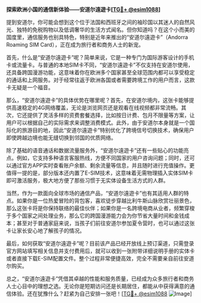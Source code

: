 **探索欧洲小国的通信新体验——安道尔遠遊卡[[TG💪+ @esim1088](https://t.me/s/esim1088)]**

提到安道尔，你可能会想到这个位于法国和西班牙之间的袖珍国以其迷人的自然风光、独特的免税购物以及低调奢华的生活方式闻名。但你知道吗？在这个小而美的国度里，通信服务也别具特色，特别是近年来推出的“安道尔遠遊卡”（Andorra Roaming SIM Card），正在成为旅行者和商务人士的新宠。

首先，什么是“安道尔遠遊卡”呢？简单来说，它是一种专门为国际游客设计的手机卡或流量卡。与普通的本地SIM卡不同，“安道尔遠遊卡”不仅支持在安道尔使用，还具备跨国漫游功能，这意味着你在欧洲多个国家甚至全球范围内都可以享受稳定的通话和上网服务。对于经常往返于欧洲各国或者需要跨境工作的用户而言，这款卡无疑是一个福音。

那么，“安道尔遠遊卡”的具体优势在哪里呢？首先，在安道尔境内，这张卡能够提供高速稳定的4G网络覆盖，无论是浏览网页还是观看在线视频都非常流畅。其次，它还提供了灵活多样的资费套餐选择，比如按日计费、包月不限量等方案，让用户可以根据自己的实际需求来调整消费模式。此外，由于安道尔本身就是一个国际化的旅游目的地，因此“安道尔遠遊卡”特别优化了跨境信号切换技术，确保用户即使跨越边境也能无缝切换到邻国的优质网络。

除了基础的语音通话和数据流量服务外，“安道尔遠遊卡”还有一些贴心的功能亮点。例如，它支持多种语言客服热线，方便不同国家的用户咨询问题；同时，还可以通过官方APP实时查看账户余额、剩余流量等信息，并且随时进行充值操作。更值得一提的是，部分版本还内置了E-SIM技术，这意味着无需物理插入实体SIM卡即可激活服务，极大地方便了那些习惯于无实体设备生活方式的人群。

当然，作为一款面向全球市场的通信产品，“安道尔遠遊卡”也有其适用人群的特点。如果你是一位热爱冒险的背包客，喜欢徒步穿越比利牛斯山脉欣赏壮丽景色，那么这张卡将是你保持联络的最佳伙伴；如果你是一名跨境电商从业者，频繁穿梭于多个国家之间处理业务，那么它的跨国漫游能力会为你节省大量时间和金钱成本；甚至对于普通家庭来说，当孩子们前往安道尔参加夏令营时，也可以通过这张卡让家长安心地了解孩子的情况。

最后，如何获取“安道尔遠遊卡”呢？目前该产品已经开放线上预订渠道，只需登录官方网站填写相关信息并支付费用后，就可以收到一张附带详细说明手册的实体卡或者直接下载E-SIM配置文件。整个过程非常便捷高效，完全不需要亲自前往安道尔购买。

总之，“安道尔遠遊卡”凭借其卓越的性能和服务质量，已经成为众多旅行者和商务人士心目中的理想之选。无论你是短期访问还是长期居住，都能从中获得满意的通信体验。还在犹豫什么？赶紧为自己安排一张吧！[[TG💪+ @esim1088](https://t.me/s/esim1088) ![Image](https://i.postimg.cc/4NQfJmqS/Snipaste-2025-05-13-00-14-12.png)]